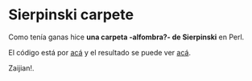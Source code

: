 # Sierpinski carpete

Como tenía ganas hice __una carpeta -alfombra?- de Sierpinski__ en Perl.

El código está por [acá](https://github.com/MarxBro/sierpinski) y el resultado se puede ver [acá](/dwns/sierpinski.txt).

Zaijian!.
